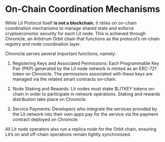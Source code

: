 # On-Chain Coordination Mechanisms

While Lit Protocol itself **is not a blockchain**, it relies on on-chain coordination mechanisms to manage shared state and enforce cryptoeconomic security for each Lit node. This is achieved through Chronicle, an Arbitrum Orbit chain that functions as the protocol’s on-chain registry and node coordination layer. 

Chronicle serves several important functions, namely:

1. Registering Keys and Associated Permissions: Each Programmable Key Pair (PKP) generated by the Lit node network is minted as an ERC-721 token on Chronicle. The permissions associated with these keys are managed via the related smart contracts on-chain. 


2. Node Staking and Rewards: Lit nodes must stake $LITKEY tokens on-chain in order to participate in network operations. Staking and rewards distribution take place on Chronicle. 


3. Service Payments: Developers who integrate the services provided by the Lit network into their own apps pay for the service via the payment contract deployed on Chronicle. 

All Lit node operators also run a replica node for the Orbit chain, ensuring Lit’s on and off-chain operations remain tightly synchronized.
